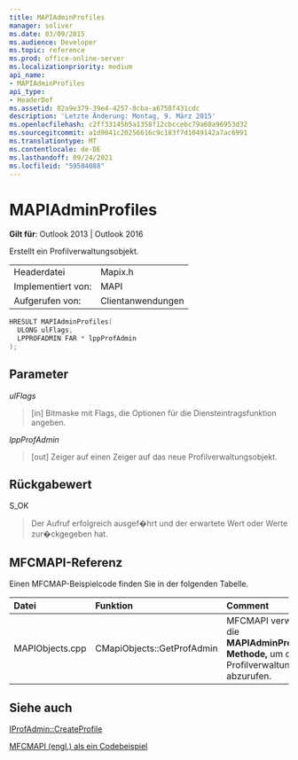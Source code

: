 ```yaml
---
title: MAPIAdminProfiles
manager: soliver
ms.date: 03/09/2015
ms.audience: Developer
ms.topic: reference
ms.prod: office-online-server
ms.localizationpriority: medium
api_name:
- MAPIAdminProfiles
api_type:
- HeaderDef
ms.assetid: 82a9e379-39e4-4257-8cba-a6758f431cdc
description: 'Letzte Änderung: Montag, 9. März 2015'
ms.openlocfilehash: c2ff33145b5a1358f12cbccebc79a60a96953d32
ms.sourcegitcommit: a1d9041c20256616c9c183f7d1049142a7ac6991
ms.translationtype: MT
ms.contentlocale: de-DE
ms.lasthandoff: 09/24/2021
ms.locfileid: "59584088"
---
```

# <a name="mapiadminprofiles"></a>MAPIAdminProfiles

  
  
**Gilt für**: Outlook 2013 | Outlook 2016 
  
Erstellt ein Profilverwaltungsobjekt. 
  
|||
|:-----|:-----|
|Headerdatei  <br/> |Mapix.h  <br/> |
|Implementiert von:  <br/> |MAPI  <br/> |
|Aufgerufen von:  <br/> |Clientanwendungen  <br/> |
   
```cpp
HRESULT MAPIAdminProfiles(
  ULONG ulFlags,
  LPPROFADMIN FAR * lppProfAdmin
);
```

## <a name="parameters"></a>Parameter

 _ulFlags_
  
> [in] Bitmaske mit Flags, die Optionen für die Diensteintragsfunktion angeben. 
    
 _lppProfAdmin_
  
> [out] Zeiger auf einen Zeiger auf das neue Profilverwaltungsobjekt.
    
## <a name="return-value"></a>Rückgabewert

S_OK 
  
> Der Aufruf erfolgreich ausgef�hrt und der erwartete Wert oder Werte zur�ckgegeben hat.
    
## <a name="mfcmapi-reference"></a>MFCMAPI-Referenz

Einen MFCMAP-Beispielcode finden Sie in der folgenden Tabelle.
  
|**Datei**|**Funktion**|**Comment**|
|:-----|:-----|:-----|
|MAPIObjects.cpp  <br/> |CMapiObjects::GetProfAdmin  <br/> |MFCMAPI verwendet die **MAPIAdminProfiles-Methode,** um das Profilverwaltungsobjekt abzurufen.  <br/> |
   
## <a name="see-also"></a>Siehe auch



[IProfAdmin::CreateProfile](iprofadmin-createprofile.md)


[MFCMAPI (engl.) als ein Codebeispiel](mfcmapi-as-a-code-sample.md)

